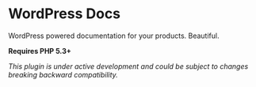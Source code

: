 WordPress Docs
=======

WordPress powered documentation for your products. Beautiful.

**Requires PHP 5.3+**

_This plugin is under active development and could be subject to changes breaking backward compatibility._

